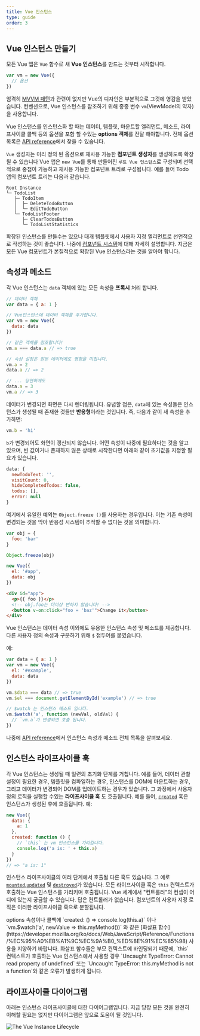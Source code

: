 ```yaml
---
title: Vue 인스턴스
type: guide
order: 3
---
```


## Vue 인스턴스 만들기

모든 Vue 앱은 `Vue` 함수로 새 **Vue 인스턴스**를 만드는 것부터 시작합니다.

```js
var vm = new Vue({
  // 옵션
})
```

엄격히 [MVVM 패턴](https://en.wikipedia.org/wiki/Model_View_ViewModel)과 관련이 없지만 Vue의 디자인은 부분적으로 그것에 영감을 받았습니다. 컨벤션으로, Vue 인스턴스를 참조하기 위해 종종 변수 `vm`(ViewModel의 약자)을 사용합니다.

Vue 인스턴스를 인스턴스화 할 때는 데이터, 템플릿, 마운트할 엘리먼트, 메소드, 라이프사이클 콜백 등의 옵션을 포함 할 수있는 **options 객체**를 전달 해야합니다. 전체 옵션 목록은 [API reference](../api)에서 찾을 수 있습니다.

`Vue` 생성자는 미리 정의 된 옵션으로 재사용 가능한 **컴포넌트 생성자**를 생성하도록 확장 될 수 있습니다
Vue 앱은 `new Vue`를 통해 만들어진 `루트 Vue 인스턴스`로 구성되며 선택적으로 중첩이 가능하고 재사용 가능한 컴포넌트 트리로 구성됩니다. 예를 들어 Todo 앱의 컴포넌트 트리는 다음과 같습니다.

```
Root Instance
└─ TodoList
   ├─ TodoItem
   │  ├─ DeleteTodoButton
   │  └─ EditTodoButton
   └─ TodoListFooter
      ├─ ClearTodosButton
      └─ TodoListStatistics
```

확장된 인스턴스를 만들수는 있으나 대개 템플릿에서 사용자 지정 엘리먼트로 선언적으로 작성하는 것이 좋습니다. 나중에 [컴포넌트 시스템](components.html)에 대해 자세히 설명합니다. 지금은 모든 Vue 컴포넌트가 본질적으로 확장된 Vue 인스턴스라는 것을 알아야 합니다.

## 속성과 메소드

각 Vue 인스턴스는 `data` 객체에 있는 모든 속성을 **프록시** 처리 합니다.

``` js
// 데이터 객체
var data = { a: 1 }

// Vue인스턴스에 데이터 객체를 추가합니다.
var vm = new Vue({
  data: data
})

// 같은 객체를 참조합니다!
vm.a === data.a // => true

// 속성 설정은 원본 데이터에도 영향을 미칩니다.
vm.a = 2
data.a // => 2

// ... 당연하게도
data.a = 3
vm.a // => 3
```

데이터가 변경되면 화면은 다시 렌더링됩니다. 유념할 점은, `data`에 있는 속성들은 인스턴스가 생성될 때 존재한 것들만 **반응형**이라는 것입니다. 즉, 다음과 같이 새 속성을 추가하면:

```js
vm.b = 'hi'
```

`b`가 변경되어도 화면이 갱신되지 않습니다. 어떤 속성이 나중에 필요하다는 것을 알고 있으며, 빈 값이거나 존재하지 않은 상태로 시작한다면 아래와 같이 초기값을 지정할 필요가 있습니다.

```js
data: {
  newTodoText: '',
  visitCount: 0,
  hideCompletedTodos: false,
  todos: [],
  error: null
}
```

여기에서 유일한 예외는 `Object.freeze ()`를 사용하는 경우입니다. 이는 기존 속성이 변경되는 것을 막아 반응성 시스템이 추적할 수 없다는 것을 의미합니다.

```js
var obj = {
  foo: 'bar'
}

Object.freeze(obj)

new Vue({
  el: '#app',
  data: obj
})
```

```html
<div id="app">
  <p>{{ foo }}</p>
  <!-- obj.foo는 더이상 변하지 않습니다! -->
  <button v-on:click="foo = 'baz'">Change it</button>
</div>
```

Vue 인스턴스는 데이터 속성 이외에도 유용한 인스턴스 속성 및 메소드를 제공합니다. 다른 사용자 정의 속성과 구분하기 위해 `$` 접두어를 붙였습니다.

예:

```js
var data = { a: 1 }
var vm = new Vue({
  el: '#example',
  data: data
})

vm.$data === data // => true
vm.$el === document.getElementById('example') // => true

// $watch 는 인스턴스 메소드 입니다.
vm.$watch('a', function (newVal, oldVal) {
  // `vm.a`가 변경되면 호출 됩니다.
})
```

나중에 [API reference](../api/#Instance-Properties)에서 인스턴스 속성과 메소드 전체 목록을 살펴보세요.

## 인스턴스 라이프사이클 훅

각 Vue 인스턴스는 생성될 때 일련의 초기화 단계를 거칩니다. 예를 들어, 데이터 관찰 설정이 필요한 경우, 템플릿을 컴파일하는 경우, 인스턴스를 DOM에 마운트하는 경우, 그리고 데이터가 변경되어 DOM를 업데이트하는 경우가 있습니다. 그 과정에서 사용자 정의 로직을 실행할 수있는 **라이프사이클 훅** 도 호출됩니다. 예를 들어, [`created`](../api/#created) 훅은 인스턴스가 생성된 후에 호출됩니다. 예:

```js
new Vue({
  data: {
    a: 1
  },
  created: function () {
    // `this` 는 vm 인스턴스를 가리킵니다.
    console.log('a is: ' + this.a)
  }
})
// => "a is: 1"
```

인스턴스 라이프사이클의 여러 단계에서 호출될 다른 훅도 있습니다. 그 예로 [`mounted`](../api/#mounted),[`updated`](../api/#updated) 및 [`destroyed`](../api/#destroyed)가 있습니다. 모든 라이프사이클 훅은 `this` 컨텍스트가 호출하는 Vue 인스턴스를 가리키며 호출됩니다. Vue 세계에서 "컨트롤러"의 컨셉이 어디에 있는지 궁금할 수 있습니다. 답은 컨트롤러가 없습니다. 컴포넌트의 사용자 지정 로직은 이러한 라이프사이클 훅으로 분할됩니다.


<p class="tip">options 속성이나 콜백에 `created: () => console.log(this.a)` 이나 `vm.$watch('a', newValue => this.myMethod())` 와 같은 [화살표 함수](https://developer.mozilla.org/ko/docs/Web/JavaScript/Reference/Functions/%EC%95%A0%EB%A1%9C%EC%9A%B0_%ED%8E%91%EC%85%98) 사용을 지양하기 바랍니다.
화살표 함수들은 부모 컨텍스트에 바인딩되기 때문에, `this` 컨텍스트가 호출하는 Vue 인스턴스에서 사용할 경우 `Uncaught TypeError: Cannot read property of undefined` 또는 `Uncaught TypeError: this.myMethod is not a function`와 같은 오류가 발생하게 됩니다.</p>

## 라이프사이클 다이어그램

아래는 인스턴스 라이프사이클에 대한 다이어그램입니다. 지금 당장 모든 것을 완전히 이해할 필요는 없지만 다이어그램은 앞으로 도움이 될 것입니다.

![The Vue Instance Lifecycle](/images/lifecycle.png)
